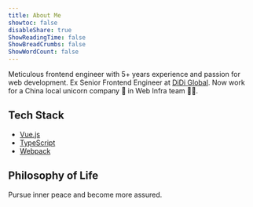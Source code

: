 ```yaml
---
title: About Me
showtoc: false
disableShare: true
ShowReadingTime: false
ShowBreadCrumbs: false
ShowWordCount: false
---
```



Meticulous frontend engineer with 5+ years experience and passion for web development.
Ex Senior Frontend Engineer at [DiDi Global](https://www.didiglobal.com/).
Now work for a China local unicorn company 🦄 in Web Infra team 👨‍💻.

## Tech Stack

- [Vue.js](https://vuejs.org/guide/introduction.html)
- [TypeScript](https://www.typescriptlang.org/)
- [Webpack](https://webpack.docschina.org/concepts/)

## Philosophy of Life

Pursue inner peace and become more assured.
